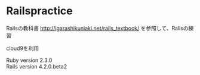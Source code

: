# Railspractice

Railsの教科書 <http://igarashikuniaki.net/rails_textbook/>
を参照して、Ralisの練習

cloud9を利用

Ruby version 2.3.0  
Rails version 4.2.0.beta2  
